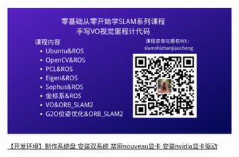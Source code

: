![](./2_opencv&ros/a_opencv_cvmat/小秋SLAM实战教程.png)

[【开发环境】制作系统盘 安装双系统 禁用nouveau显卡 安装nvidia显卡驱动](https://chunqiushenye.blog.csdn.net/article/details/90698632)